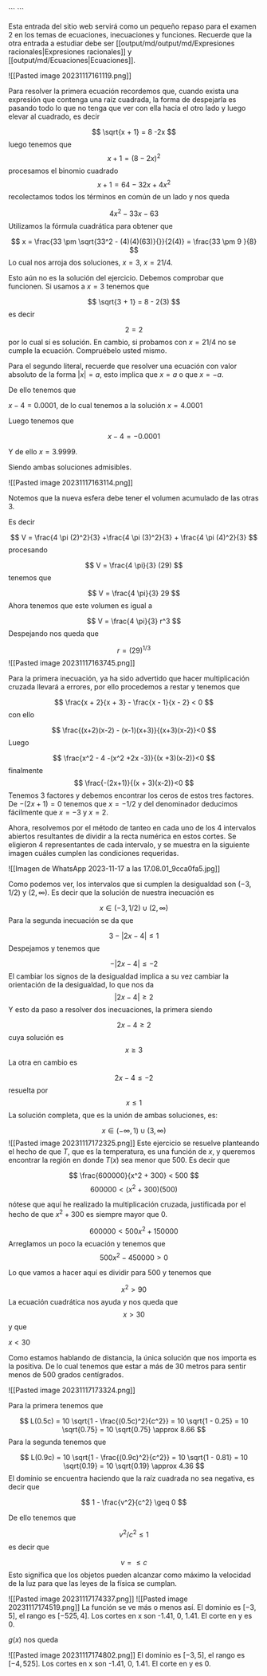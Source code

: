 <div class="hidden-code">
```
<script>
MathJax = {
   tex: {
    tags: 'ams'
  },
    chtml: {
        scale: 1.3
},
    svg: {
         scale: 1.3
    }
 };
</script>
``` </div>

Esta entrada del sitio web servirá como un pequeño repaso para el examen 2 en los temas de ecuaciones, inecuaciones y funciones. Recuerde que la otra entrada a estudiar debe ser [[output/md/output/md/Expresiones racionales|Expresiones racionales]] y [[output/md/Ecuaciones|Ecuaciones]].

![[Pasted image 20231117161119.png]]

Para resolver la primera ecuación recordemos que, cuando exista una expresión que contenga una raíz cuadrada, la forma de despejarla es pasando todo lo que no tenga que ver con ella hacia el otro lado y luego elevar al cuadrado, es decir

$$
\sqrt{x + 1} = 8 -2x
$$
luego tenemos que
$$
x + 1 = (8-2x)^2
$$
procesamos el binomio cuadrado 
$$
x + 1 = 64 - 32x + 4x^2
$$
recolectamos todos los términos en común de un lado y nos queda

$$
4x^2 -33x - 63
$$
Utilizamos la fórmula cuadrática para obtener que

$$
x = \frac{33 \pm \sqrt{33^2 - (4)(4)(63)}{}}{2(4)} = \frac{33 \pm 9 }{8}
$$
Lo cual nos arroja dos soluciones, $x=3$, $x=21/4$.

Esto aún no es la solución del ejercicio. Debemos comprobar que funcionen. Si usamos a $x = 3$ tenemos que

$$
\sqrt{3 + 1} = 8 - 2(3) 
$$
es decir

$$
2 = 2
$$
por lo cual sí es solución. En cambio, si probamos con $x=21/4$ no se cumple la ecuación. Compruébelo usted mismo.

Para el segundo literal, recuerde que resolver una ecuación con valor absoluto de la forma $|x| = a$, esto implica que $x  = a$  o que $x = -a$. 

De ello tenemos que

$x - 4 = 0.0001$, de lo cual tenemos a la solución $x = 4.0001$

Luego tenemos que

$$
x - 4 = - 0.0001
$$

Y de ello $x = 3.9999$.

Siendo ambas soluciones admisibles.

![[Pasted image 20231117163114.png]]

Notemos que la nueva esfera debe tener el volumen acumulado de las otras 3. 

Es decir 

$$
V = \frac{4 \pi (2)^2}{3} +\frac{4 \pi (3)^2}{3} + \frac{4 \pi (4)^2}{3}
$$
procesando

$$
V = \frac{4 \pi}{3} (29)
$$
tenemos que

$$
V = \frac{4 \pi}{3} 29
$$
Ahora tenemos que este volumen es igual a 

$$
V = \frac{4 \pi}{3} r^3
$$
Despejando nos queda que

$$
r = (29)^{1/3}
$$
![[Pasted image 20231117163745.png]]

Para la primera inecuación, ya ha sido advertido que hacer multiplicación cruzada llevará a errores, por ello procedemos a restar y tenemos que

$$
\frac{x + 2}{x + 3} - \frac{x - 1}{x - 2} < 0
$$
con ello

$$
\frac{(x+2)(x-2) - (x-1)(x+3)}{(x+3)(x-2)}<0
$$
Luego

$$
\frac{x^2  - 4 -(x^2 +2x -3)}{(x +3)(x-2)}<0
$$
finalmente
$$
\frac{-(2x+1)}{(x + 3)(x-2)}<0
$$
Tenemos 3 factores y debemos encontrar los ceros de estos tres factores. De $-(2x + 1)=0$ tenemos que $x=-1/2$ y del denominador deducimos fácilmente que $x=-3$ y $x=2$. 

Ahora, resolvemos por el método de tanteo en cada uno de los 4 intervalos abiertos resultantes de dividir a la recta numérica en estos cortes. Se eligieron 4 representantes de cada intervalo, y se muestra en la siguiente imagen cuáles cumplen las condiciones requeridas.

![[Imagen de WhatsApp 2023-11-17 a las 17.08.01_9cca0fa5.jpg]]

Como podemos ver, los intervalos que si cumplen la desigualdad son $(-3, 1/2)$ y $(2, \infty)$. Es decir que la solución de nuestra inecuación es

$$
x \in (-3, 1/2) \cup (2, \infty)
$$
Para la segunda inecuación se da que

$$
3 -|2x-4| \leq 1
$$
Despejamos y tenemos que

$$
-|2x - 4| \leq -2
$$
El cambiar los signos de la desigualdad implica a su vez cambiar la orientación de la desigualdad, lo que nos da
$$
|2x-4| \geq 2
$$
Y esto da paso a resolver dos inecuaciones, la primera siendo

$$
2x - 4 \geq 2
$$
cuya solución es
$$
x \geq 3
$$
La otra en cambio es

$$
2x -4 \leq -2
$$
resuelta por
$$
x \leq 1
$$
La solución completa, que es la unión de ambas soluciones, es:

$$
x \in ( - \infty, 1) \cup (3, \infty)
$$
![[Pasted image 20231117172325.png]]
Este ejercicio se resuelve planteando el hecho de que $T$, que es la temperatura, es una función de $x$, y queremos encontrar la región en donde $T(x)$ sea menor que 500. Es decir que

$$
 \frac{600000}{x^2 + 300} < 500
$$
$$
600000 < ( x^2 + 300 )(500)
$$

nótese que aquí he realizado la multiplicación cruzada, justificada por el hecho de que $x^2 + 300$ es siempre mayor que 0.

$$
600000 < 500 x^2 + 150000
$$
Arreglamos un poco la ecuación y tenemos que
$$
500 x^2 - 450000 > 0
$$

Lo que vamos a hacer aquí es dividir para 500 y tenemos que

$$
x^2 > 90 
$$
La ecuación cuadrática nos ayuda y nos queda que
$$
x > 30
$$
y que

$x < 30$

Como estamos hablando de distancia, la única solución que nos importa es la positiva. De lo cual tenemos que estar a más de 30 metros para sentir menos de 500 grados centígrados.

![[Pasted image 20231117173324.png]]

Para la primera tenemos que

$$
L(0.5c) = 10 \sqrt{1 - \frac{(0.5c)^2}{c^2}} = 10 \sqrt{1 - 0.25} = 10 \sqrt{0.75} = 10 \sqrt{0.75} \approx 8.66
$$
Para la segunda tenemos que

$$
L(0.9c) = 10 \sqrt{1 - \frac{(0.9c)^2}{c^2}} = 10 \sqrt{1 - 0.81} = 10 \sqrt{0.19} = 10 \sqrt{0.19} \approx 4.36
$$
El dominio se encuentra haciendo que la raíz cuadrada no sea negativa, es decir que

$$
1 - \frac{v^2}{c^2} \geq 0
$$

De ello tenemos que

$$
v^2/c^2 \leq 1
$$
es decir que

$$
v = \leq c
$$
Esto significa que los objetos pueden alcanzar como máximo la velocidad de la luz para que las leyes de la física se cumplan.

![[Pasted image 20231117174337.png]]
![[Pasted image 20231117174519.png]]
La función se ve más o menos así. El dominio es $[-3, 5]$, el rango es $[-525, 4]$. Los cortes en x son -1.41, 0, 1.41. El corte en y es 0.

$g(x)$ nos queda

![[Pasted image 20231117174802.png]]
 El dominio es $[-3, 5]$, el rango es $[-4, 525]$. Los cortes en x son -1.41, 0, 1.41. El corte en y es 0.
